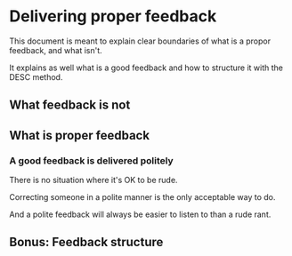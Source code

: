 # Delivering proper feedback

This document is meant to explain clear boundaries of what is a propor feedback, and what isn't.

It explains as well what is a good feedback and how to structure it with the DESC method.

## What feedback is not

## What is proper feedback

### A good feedback is delivered politely

There is no situation where it's OK to be rude.

Correcting someone in a polite manner is the only acceptable way to do.

And a polite feedback will always be easier to listen to than a rude rant.

## Bonus: Feedback structure
